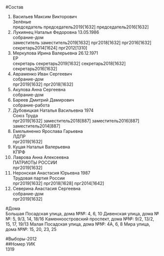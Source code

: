 #Состав  
1. Васильев Максим Викторович  
    Зелёные  
    председатель председатель2019[1632] председатель2016[1632]  
2. Лукиянец Наталья Федоровна 13.05.1986  
    собрание-дом  
    заместитель заместитель2019[1632] прг2018[1632] прг2016[1632] секретарь2014[1624] прг2012[1310]  
3. Меркулова Ирина Валерьевна 26.12.1971  
    ЕР  
    секретарь секретарь2019[1632] секретарь2018[1632] секретарь2016[1632]  
4. Авраменко Иван Сергеевич  
    собрание-дом  
    прг2019[1632] прг2018[1632]  
5. Акулова Анна Сергеевна  
    собрание-дом  
6. Бареев Дмитрий Дамирович  
    собрание-работа  
7. Дубовицкая Наталья Васильевна 1974  
    Союз Труда  
    прг2019[1632] заместитель2018[887] заместитель2016[887] заместитель2014[887]  
8. Емельяненко Ярослава Гарьевна  
    ЛДПР  
    прг2019[1632]  
9. Куцая Наталья Валерьевна  
    КПРФ  
10. Лаврова Анна Алексеевна  
    ПАТРИОТЫ РОССИИ  
    прг2019[1632]  
11. Неронская Анастасия Юрьевна 1987  
    Трудовая партия России  
    прг2019[1632] прг2018[1628] прг2014[1642]  
12. Северина Анастасия Сергеевна  
    собрание-дом  
    прг2019[1632]  
  
#Дома  
Большая Посадская улица, дома №№: 4, 6, 10 Дивенская улица, дома №№: 5, 9/3, 14, 18/16 Каменноостровский проспект, дома №№: 9/2, 13/2, 15, 17, 19/13 Малая Посадская улица, дома №№: 4А, 6, 8 Мира улица, дома №№: 15, 20, 23, 25  
  
#Выборы-2012  
##Номер УИК  
1319  
